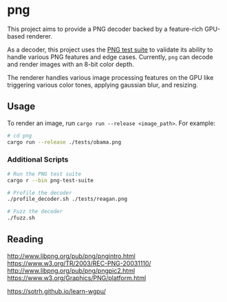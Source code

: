 # png

This project aims to provide a PNG decoder backed by a feature-rich GPU-based renderer.

As a decoder, this project uses the [PNG test suite](http://www.schaik.com/pngsuite/) to validate its ability to handle
various PNG features and edge cases. Currently, `png` can decode and render images with an 8-bit color depth.

The renderer handles various image processing features on the GPU like triggering various color tones, applying gaussian
blur, and resizing.

## Usage

To render an image, run `cargo run --release <image_path>`. For example:

```bash
# cd png
cargo run --release ./tests/obama.png
```

### Additional Scripts

```bash
# Run the PNG test suite
cargo r --bin png-test-suite

# Profile the decoder
./profile_decoder.sh ./tests/reagan.png

# Fuzz the decoder
./fuzz.sh
```

## Reading

http://www.libpng.org/pub/png/pngintro.html<br>
https://www.w3.org/TR/2003/REC-PNG-20031110/<br>
http://www.libpng.org/pub/png/pngpic2.html<br>
https://www.w3.org/Graphics/PNG/platform.html<br>

https://sotrh.github.io/learn-wgpu/<br>
